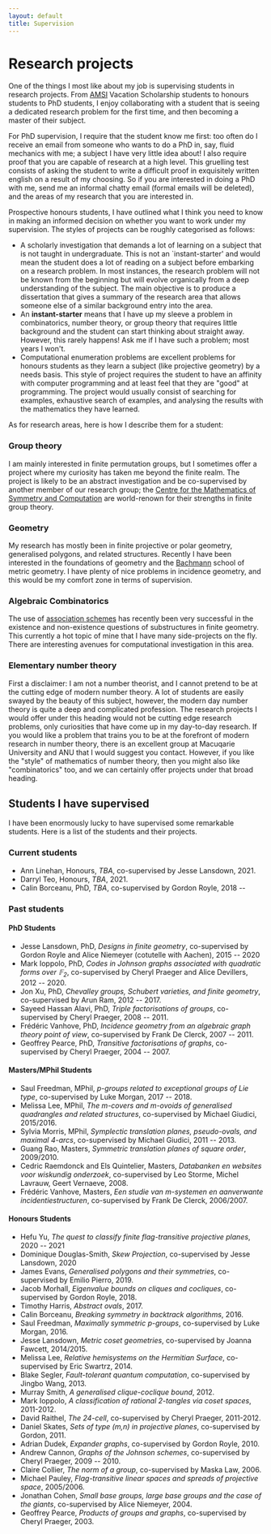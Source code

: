```yaml
---
layout: default
title: Supervision
---
```


<script src="https://cdn.mathjax.org/mathjax/latest/MathJax.js?config=TeX-AMS-MML_HTMLorMML" type="text/javascript"></script>

# Research projects

One of the things I most like about my job is supervising students in research projects. From [AMSI](https://amsi.org.au) Vacation Scholarship students to honours students to PhD students, I enjoy collaborating with a student that is seeing a dedicated research problem for the first time, and then becoming a master of their subject.

For PhD supervision, I require that the student know me first: too often do I receive an email from someone who wants to do a PhD in, say, fluid mechanics with me; a subject I have very little idea about! I also require proof that you are capable of research at a high level. This gruelling test consists of asking the student to write a difficult proof in exquisitely written english on a result of my choosing. So if you are interested in doing a PhD with me, send me an informal chatty email (formal emails will be deleted), and the areas of my research that you are interested in.

Prospective honours students, I have outlined what I think you need to know in making an informed decision on whether you want to work under my supervision. The styles of projects can be roughly categorised as follows:  

- A scholarly investigation that demands a lot of learning on a subject that is not taught in undergraduate. This is not an `instant-starter' and would mean the student does a lot of reading on a subject before embarking on a research problem. In most instances, the research problem will not be known from the beginning but will evolve organically from a deep understanding of the subject. The main objective is to produce a dissertation that gives a summary of the research area that allows someone else of a similar background entry into the area.  
- An **instant-starter** means that I have up my sleeve a problem in combinatorics, number theory, or group theory that requires little background and the student can start thinking about straight away. However, this rarely happens! Ask me if I have such a problem; most years I won't.
- Computational enumeration problems are excellent problems for honours students as they learn a subject (like projective geometry) by a needs basis. This style of project requires the student to have an affinity with computer programming and at least feel that they are "good" at programming. The project would usually consist of searching for examples, exhaustive search of examples, and analysing the results with the mathematics they have learned. 

As for research areas, here is how I describe them for a student:

### Group theory

I am mainly interested in finite permutation groups, but I sometimes offer a project where my curiosity has taken me beyond the finite realm. The project is likely to be an abstract investigation and be co-supervised by another member of our research group; the [Centre for the Mathematics of Symmetry and Computation](www.cmsc.io) are world-renown for their strengths in finite group theory.

### Geometry

My research has mostly been in finite projective or polar geometry, generalised polygons, and related structures. Recently I have been interested in the foundations of geometry and the [Bachmann](http://www-history.mcs.st-and.ac.uk/Biographies/Bachmann_Friedrich.html) school of metric geometry. I have plenty of nice problems in incidence geometry, and this would be my comfort zone in terms of supervision.

### Algebraic Combinatorics

The use of [association schemes](http://en.wikipedia.org/wiki/Association_scheme) has recently been very successful in the existence and non-existence questions of substructures in finite geometry. This currently a hot topic of mine that I have many side-projects on the fly. There are interesting avenues for computational investigation in this area.

### Elementary number theory

First a disclaimer: I am not a number theorist, and I cannot pretend to be at the cutting edge of modern number theory. A lot of students are easily swayed by the beauty of this subject, however, the modern day number theory is quite a deep and complicated profession. The research projects I would offer under this heading would not be cutting edge research problems, only curiosities that have come up in my day-to-day research. If you would like a problem that trains you to be at the forefront of modern research in number theory, there is an excellent group at Macuqarie University and ANU that I would suggest you contact. However, if you like the "style" of mathematics of number theory, then you might also like "combinatorics" too, and we can certainly offer projects under that broad heading.


## Students I have supervised
I have been enormously lucky to have supervised some remarkable students. Here is a list of the students and their projects.

### Current students

- Ann Linehan, Honours, *TBA*, co-supervised by Jesse Lansdown, 2021.
- Darryl Teo, Honours, *TBA*, 2021.
- Calin Borceanu, PhD, *TBA*, co-supervised by Gordon Royle, 2018 --

### Past students

#### PhD Students ####

 - Jesse Lansdown, PhD, *Designs in finite geometry*, co-supervised by Gordon Royle and Alice Niemeyer (cotutelle with Aachen), 2015 -- 2020
 - Mark Ioppolo, PhD, *Codes in Johnson graphs associated with quadratic forms over $\mathbb{F}_2$*,  co-supervised by Cheryl Praeger and Alice Devillers, 2012 -- 2020.
 - Jon Xu, PhD, *Chevalley groups, Schubert varieties, and finite geometry*, co-supervised by Arun Ram, 2012 -- 2017.
 - Sayeed Hassan Alavi, PhD, *Triple factorisations of groups*, co-supervised by Cheryl Praeger, 2008 -- 2011.
- Frédéric Vanhove, PhD, *Incidence geometry from an algebraic graph theory point of view*, co-supervised by Frank De Clerck, 2007 -- 2011.
- Geoffrey Pearce, PhD, *Transitive factorisations of graphs*, co-supervised by Cheryl Praeger, 2004 -- 2007.

#### Masters/MPhil Students ####

- Saul Freedman, MPhil, *p-groups related to exceptional groups of Lie type*, co-supervised by Luke Morgan, 2017 -- 2018.
- Melissa Lee, MPhil, *The m-covers and m-ovoids of generalised quadrangles and related structures*, co-supervised by Michael Giudici, 2015/2016.
- Sylvia Morris, MPhil, *Symplectic translation planes, pseudo-ovals, and maximal 4-arcs*, co-supervised by Michael Giudici, 2011 -- 2013.
- Guang Rao, Masters, *Symmetric translation planes of square order*, 2009/2010.
- Cedric Raemdonck and Els Quintelier, Masters, *Databanken en websites voor wiskundig onderzoek*, co-supervised by Leo Storme, Michel Lavrauw, Geert Vernaeve, 2008.
- Frédéric Vanhove, Masters, *Een studie van m-systemen en aanverwante incidentiestructuren*, co-supervised by Frank De Clerck, 2006/2007.

#### Honours Students ####

- Hefu Yu, *The quest to classify finite flag-transitive projective planes*, 2020 -- 2021
- Dominique Douglas-Smith, *Skew Projection*, co-supervised by Jesse Lansdown, 2020
- James Evans, *Generalised polygons and their symmetries*, co-supervised by Emilio Pierro, 2019.
- Jacob Morhall, *Eigenvalue bounds on cliques and cocliques*, co-supervised by Gordon Royle, 2018.
- Timothy Harris, *Abstract ovals*, 2017.
- Calin Borceanu, *Breaking symmetry in backtrack algorithms*, 2016.
- Saul Freedman, *Maximally symmetric p-groups*, co-supervised by Luke Morgan, 2016.
- Jesse Lansdown, *Metric coset geometries*, co-supervised by Joanna Fawcett, 2014/2015.
- Melissa Lee, *Relative hemisystems on the Hermitian Surface*, co-supervised by Eric Swartrz, 2014.
- Blake Segler, *Fault-tolerant quantum computation*, co-supervised by Jingbo Wang, 2013.
- Murray Smith, *A generalised clique-coclique bound*, 2012.
- Mark Ioppolo, *A classification of rational 2-tangles via coset spaces*, 2011-2012.
- David Raithel, *The 24-cell*, co-supervised by Cheryl Praeger, 2011-2012.
- Daniel Skates, *Sets of type (m,n) in projective planes*, co-supervised by Gordon, 2011.
- Adrian Dudek, *Expander graphs*, co-supervised by Gordon Royle, 2010.  
- Andrew Cannon, *Graphs of the Johnson schemes*, co-supervised by Cheryl Praeger, 2009 -- 2010.
- Claire Collier, *The norm of a group*, co-supervised by Maska Law, 2006.
- Michael Pauley, *Flag-transitive linear spaces and spreads of projective space*, 2005/2006.
- Jonathan Cohen, *Small base groups, large base groups and the case of the giants*, co-supervised by Alice Niemeyer, 2004.
- Geoffrey Pearce, *Products of groups and graphs*, co-supervised by Cheryl Praeger, 2003.
